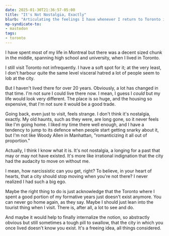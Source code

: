 ```yaml
---
date: 2025-01-30T21:36:57-05:00
title: "It's Not Nostalgia, Exactly"
blurb: "Articulating the feelings I have whenever I return to Toronto is harder than expected"
mp-syndicate-to:
- mastodon
tags:
- toronto
---
```


I have spent most of my life in Montreal but there was a decent sized chunk
in the middle, spanning high school and university, when I lived in Toronto.

I still visit Toronto not infrequently.  I have a soft spot for it; at the
very least, I don't harbour quite the same level visceral hatred a lot of
people seem to lob at the city.

But I haven't lived there for over 20 years.  Obviously, a lot has changed
in that time.  I'm not sure I could live there now.  I mean, I guess I
*could* but my life would look very different.  The place is so huge, and
the housing so expensive, that I'm not sure it would be a good trade.

Going back, even just to visit, feels strange.  I don't think it's
nostalgia, exactly.  My old haunts, such as they were, are long gone, so it
never feels like I'm going home.  I liked my time there well enough, and I
have a tendency to jump to its defence when people start getting snarky
about it, but I'm not like Woody Allen in Manhattan, "romanticizing it all
out of proportion."

Actually, I think I know what it is.  It's not nostalgia, a longing for a
past that may or may not have existed.  It's more like irrational
indignation that the city had the audacity to move on without me.

I mean, how narcissistic can you get, right?  To believe, in your heart of
hearts, that a city should stop moving when you're not there?  I never
realized I had such a big ego.

Maybe the right thing to do is just acknowledge that the Toronto where I
spent a good portion of my formative years just doesn't exist anymore.  You
can never go home again, as they say.  Maybe I should just lean into the
tourist thing when I visit.  There is, after all, a lot to see and do.

And maybe it would help to finally internalize the notion, so abstractly
obvious but still sometimes a tough pill to swallow, that the city in which
you once lived doesn't know you exist.  It's a freeing idea, all things
considered.
